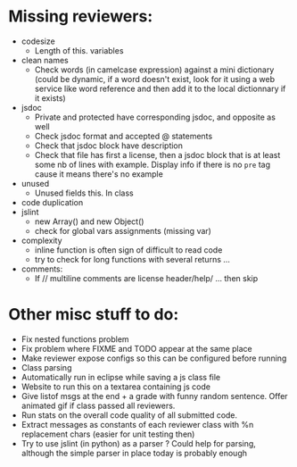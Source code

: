 Missing reviewers:
==================

- codesize
	- Length of this. variables
- clean names
	- Check words (in camelcase expression) against a mini dictionary (could be dynamic, if a word doesn't exist, look for it using a web service like word reference and then add it to the local dictionnary if it exists)
- jsdoc
	- Private and protected have corresponding jsdoc, and opposite as well
	- Check jsdoc format and accepted @ statements
	- Check that jsdoc block have description
	- Check that file has first a license, then a jsdoc block that is at least some nb of lines with example. Display info if there is no `pre` tag cause it means there's no example
- unused
	- Unused fields this. In class
- code duplication
- jslint
	- new Array() and new Object()
	- check for global vars assignments (missing var)
- complexity
	- inline function is often sign of difficult to read code
	- try to check for long functions with several returns ...
- comments:
	- If // multiline comments are license header/help/ ... then skip

Other misc stuff to do:
=======================

- Fix nested functions problem
- Fix problem where FIXME and TODO appear at the same place
- Make reviewer expose configs so this can be configured before running
- Class parsing
- Automatically run in eclipse while saving a js class file
- Website to run this on a textarea containing js code
- Give listof msgs at the end + a grade with funny random sentence. Offer animated gif if class passed all reviewers.
- Run stats on the overall code quality of all submitted code.
- Extract messages as constants of each reviewer class with %n replacement chars (easier for unit testing then)
- Try to use jslint (in python) as a parser ? Could help for parsing, although the simple parser in place today is probably enough